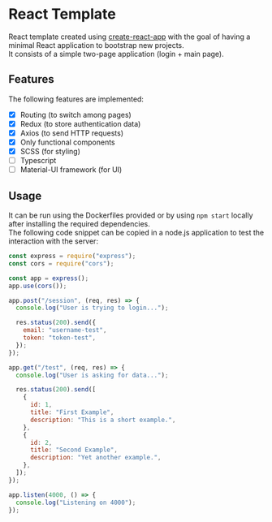 # React Template
React template created using [create-react-app](https://github.com/facebook/create-react-app) with the goal of having a minimal React application to bootstrap new projects.  
It consists of a simple two-page application (login + main page).
## Features
The following features are implemented:
- [x] Routing (to switch among pages)
- [x] Redux (to store authentication data)
- [x] Axios (to send HTTP requests)
- [x] Only functional components
- [x] SCSS (for styling)
- [ ] Typescript
- [ ] Material-UI framework (for UI)

## Usage
It can be run using the Dockerfiles provided or by using ```npm start``` locally after installing the required dependencies.  
The following code snippet can be copied in a node.js application to test the interaction with the server:
```js
const express = require("express");
const cors = require("cors");

const app = express();
app.use(cors());

app.post("/session", (req, res) => {
  console.log("User is trying to login...");

  res.status(200).send({
    email: "username-test",
    token: "token-test",
  });
});

app.get("/test", (req, res) => {
  console.log("User is asking for data...");

  res.status(200).send([
    {
      id: 1,
      title: "First Example",
      description: "This is a short example.",
    },
    {
      id: 2,
      title: "Second Example",
      description: "Yet another example.",
    },
  ]);
});

app.listen(4000, () => {
  console.log("Listening on 4000");
});

```

